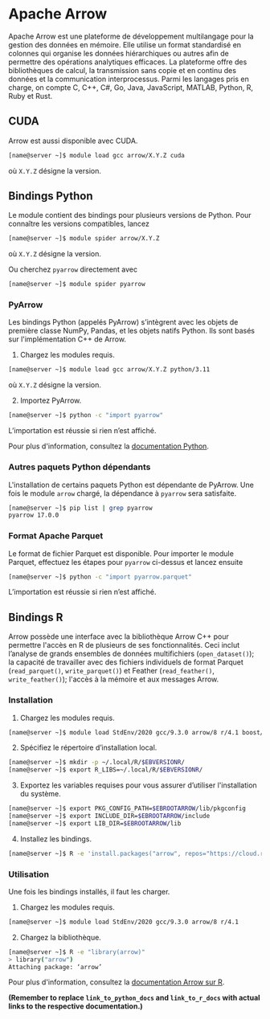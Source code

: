 # Apache Arrow

Apache Arrow est une plateforme de développement multilangage pour la gestion des données en mémoire. Elle utilise un format standardisé en colonnes qui organise les données hiérarchiques ou autres afin de permettre des opérations analytiques efficaces. La plateforme offre des bibliothèques de calcul, la transmission sans copie et en continu des données et la communication interprocessus. Parmi les langages pris en charge, on compte C, C++, C#, Go, Java, JavaScript, MATLAB, Python, R, Ruby et Rust.


## CUDA

Arrow est aussi disponible avec CUDA.

```bash
[name@server ~]$ module load gcc arrow/X.Y.Z cuda
```

où `X.Y.Z` désigne la version.


## Bindings Python

Le module contient des bindings pour plusieurs versions de Python. Pour connaître les versions compatibles, lancez

```bash
[name@server ~]$ module spider arrow/X.Y.Z
```

où `X.Y.Z` désigne la version.

Ou cherchez `pyarrow` directement avec

```bash
[name@server ~]$ module spider pyarrow
```

### PyArrow

Les bindings Python (appelés PyArrow) s’intègrent avec les objets de première classe NumPy, Pandas, et les objets natifs Python. Ils sont basés sur l'implémentation C++ de Arrow.

1. Chargez les modules requis.

```bash
[name@server ~]$ module load gcc arrow/X.Y.Z python/3.11
```

où `X.Y.Z` désigne la version.

2. Importez PyArrow.

```bash
[name@server ~]$ python -c "import pyarrow"
```

L’importation est réussie si rien n’est affiché.

Pour plus d'information, consultez la [documentation Python](link_to_python_docs).


### Autres paquets Python dépendants

L'installation de certains paquets Python est dépendante de PyArrow. Une fois le module `arrow` chargé, la dépendance à `pyarrow` sera satisfaite.

```bash
[name@server ~]$ pip list | grep pyarrow
pyarrow 17.0.0
```


### Format Apache Parquet

Le format de fichier Parquet est disponible. Pour importer le module Parquet, effectuez les étapes pour `pyarrow` ci-dessus et lancez ensuite

```bash
[name@server ~]$ python -c "import pyarrow.parquet"
```

L’importation est réussie si rien n’est affiché.


## Bindings R

Arrow possède une interface avec la bibliothèque Arrow C++ pour permettre l'accès en R de plusieurs de ses fonctionnalités. Ceci inclut l’analyse de grands ensembles de données multifichiers (`open_dataset()`); la capacité de travailler avec des fichiers individuels de format Parquet (`read_parquet()`, `write_parquet()`) et Feather (`read_feather()`, `write_feather()`); l'accès à la mémoire et aux messages Arrow.


### Installation

1. Chargez les modules requis.

```bash
[name@server ~]$ module load StdEnv/2020 gcc/9.3.0 arrow/8 r/4.1 boost/1.72.0
```

2. Spécifiez le répertoire d’installation local.

```bash
[name@server ~]$ mkdir -p ~/.local/R/$EBVERSIONR/
[name@server ~]$ export R_LIBS=~/.local/R/$EBVERSIONR/
```

3. Exportez les variables requises pour vous assurer d’utiliser l'installation du système.

```bash
[name@server ~]$ export PKG_CONFIG_PATH=$EBROOTARROW/lib/pkgconfig
[name@server ~]$ export INCLUDE_DIR=$EBROOTARROW/include
[name@server ~]$ export LIB_DIR=$EBROOTARROW/lib
```

4. Installez les bindings.

```bash
[name@server ~]$ R -e 'install.packages("arrow", repos="https://cloud.r-project.org/")'
```


### Utilisation

Une fois les bindings installés, il faut les charger.

1. Chargez les modules requis.

```bash
[name@server ~]$ module load StdEnv/2020 gcc/9.3.0 arrow/8 r/4.1
```

2. Chargez la bibliothèque.

```bash
[name@server ~]$ R -e "library(arrow)"
> library("arrow")
Attaching package: ‘arrow’
```

Pour plus d'information, consultez la [documentation Arrow sur R](link_to_r_docs).


**(Remember to replace `link_to_python_docs` and `link_to_r_docs` with actual links to the respective documentation.)**
